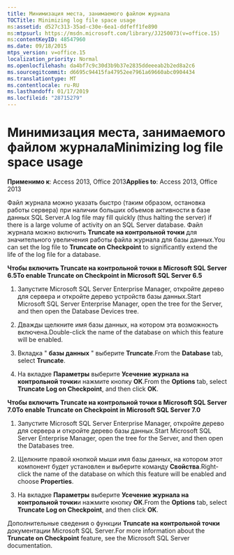 ```yaml
---
title: Минимизация места, занимаемого файлом журнала
TOCTitle: Minimizing log file space usage
ms:assetid: d527c313-35ad-c30e-6ea1-ddfeff1fe890
ms:mtpsurl: https://msdn.microsoft.com/library/JJ250073(v=office.15)
ms:contentKeyID: 48547960
ms.date: 09/18/2015
mtps_version: v=office.15
localization_priority: Normal
ms.openlocfilehash: da4bf7c9c30d3b9b37e2835ddeeeab2b2ed8a2c6
ms.sourcegitcommit: d6695c94415fa47952ee7961a69660abc0904434
ms.translationtype: MT
ms.contentlocale: ru-RU
ms.lasthandoff: 01/17/2019
ms.locfileid: "28715279"
---
```

# <a name="minimizing-log-file-space-usage"></a><span data-ttu-id="46eba-102">Минимизация места, занимаемого файлом журнала</span><span class="sxs-lookup"><span data-stu-id="46eba-102">Minimizing log file space usage</span></span>

<span data-ttu-id="46eba-103">**Применимо к**: Access 2013, Office 2013</span><span class="sxs-lookup"><span data-stu-id="46eba-103">**Applies to**: Access 2013, Office 2013</span></span>

<span data-ttu-id="46eba-104">Файл журнала можно указать быстро (таким образом, остановка работы сервера) при наличии больших объемов активности в базе данных SQL Server.</span><span class="sxs-lookup"><span data-stu-id="46eba-104">A log file may fill quickly (thus halting the server) if there is a large volume of activity on an SQL Server database.</span></span> <span data-ttu-id="46eba-105">Файл журнала можно включить **Truncate на контрольной точки** для значительного увеличения работы файла журнала для базы данных.</span><span class="sxs-lookup"><span data-stu-id="46eba-105">You can set the log file to **Truncate on Checkpoint** to significantly extend the life of the log file for a database.</span></span>

<span data-ttu-id="46eba-106">**Чтобы включить Truncate на контрольной точки в Microsoft SQL Server 6.5**</span><span class="sxs-lookup"><span data-stu-id="46eba-106">**To enable Truncate on Checkpoint in Microsoft SQL Server 6.5**</span></span>

1.  <span data-ttu-id="46eba-107">Запустите Microsoft SQL Server Enterprise Manager, откройте дерево для сервера и откройте дерево устройств базы данных.</span><span class="sxs-lookup"><span data-stu-id="46eba-107">Start Microsoft SQL Server Enterprise Manager, open the tree for the Server, and then open the Database Devices tree.</span></span>

2.  <span data-ttu-id="46eba-108">Дважды щелкните имя базы данных, на котором эта возможность включена.</span><span class="sxs-lookup"><span data-stu-id="46eba-108">Double-click the name of the database on which this feature will be enabled.</span></span>

3.  <span data-ttu-id="46eba-109">Вкладка " **базы данных** " выберите **Truncate**.</span><span class="sxs-lookup"><span data-stu-id="46eba-109">From the **Database** tab, select **Truncate**.</span></span>

4.  <span data-ttu-id="46eba-110">На вкладке **Параметры** выберите **Усечение журнала на контрольной точки**и нажмите кнопку **ОК**.</span><span class="sxs-lookup"><span data-stu-id="46eba-110">From the **Options** tab, select **Truncate Log on Checkpoint**, and then click **OK**.</span></span>

<span data-ttu-id="46eba-111">**Чтобы включить Truncate на контрольной точки в Microsoft SQL Server 7.0**</span><span class="sxs-lookup"><span data-stu-id="46eba-111">**To enable Truncate on Checkpoint in Microsoft SQL Server 7.0**</span></span>

1.  <span data-ttu-id="46eba-112">Запустите Microsoft SQL Server Enterprise Manager, откройте дерево для сервера и откройте дерево базы данных.</span><span class="sxs-lookup"><span data-stu-id="46eba-112">Start Microsoft SQL Server Enterprise Manager, open the tree for the Server, and then open the Databases tree.</span></span>

2.  <span data-ttu-id="46eba-113">Щелкните правой кнопкой мыши имя базы данных, на котором этот компонент будет установлен и выберите команду **Свойства**.</span><span class="sxs-lookup"><span data-stu-id="46eba-113">Right-click the name of the database on which this feature will be enabled and choose **Properties**.</span></span>

3.  <span data-ttu-id="46eba-114">На вкладке **Параметры** выберите **Усечение журнала на контрольной точки**и нажмите кнопку **ОК**.</span><span class="sxs-lookup"><span data-stu-id="46eba-114">From the **Options** tab, select **Truncate Log on Checkpoint**, and then click **OK**.</span></span>

<span data-ttu-id="46eba-115">Дополнительные сведения о функции **Truncate на контрольной точки** документации Microsoft SQL Server.</span><span class="sxs-lookup"><span data-stu-id="46eba-115">For more information about the **Truncate on Checkpoint** feature, see the Microsoft SQL Server documentation.</span></span>

